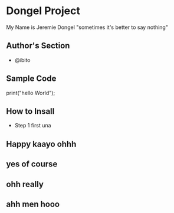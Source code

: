 # Dongel Project
 My Name is Jeremie Dongel "sometimes it's better to say nothing"
 ## Author's Section
 * @ibito
 ## Sample Code
 print("hello World");
 ## How to Insall
 * Step 1 first una 
 ## Happy kaayo ohhh
 ## yes of course
 ## ohh really
 ## ahh men hooo

